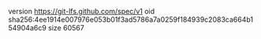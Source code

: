 version https://git-lfs.github.com/spec/v1
oid sha256:4ee1914e007976e053b01f3ad5786a7a0259f184939c2083ca664b154904a6c9
size 60567
